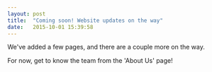 ```yaml
---
layout: post
title:  "Coming soon! Website updates on the way"
date:   2015-10-01 15:39:58
---
```

We've added a few pages, and there are a couple more on the way. 

For now, get to know the team from the 'About Us' page!